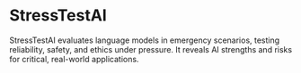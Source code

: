 # StressTestAI
StressTestAI evaluates language models in emergency scenarios, testing reliability, safety, and ethics under pressure. It reveals AI strengths and risks for critical, real-world applications.
